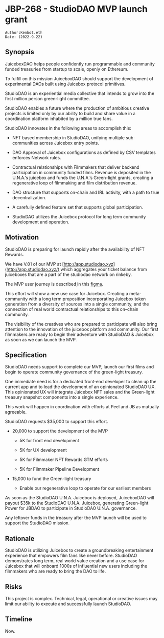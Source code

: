 # JBP-268 - StudioDAO MVP launch grant
```plain text
Author:Kenbot.eth
Date: (2022-9-22)
```

## Synopsis

JuiceboxDAO helps people confidently run programmable and community funded treasuries from startup to scale, openly on Ethereum. 

To fulfill on this mission JuiceboxDAO should support the development of experimental DAOs built using Juicebox protocol primitives.

StudioDAO is an experiential media collective that intends to grow into the first million person green-light committee.

StudioDAO enables a future where the production of ambitious creative projects is limited only by our ability to build and share value in a coordination platform inhabited by a million true fans.

StudioDAO innovates in the following areas to accomplish this:

- NFT based membership in StudioDAO, unifying multiple sub-communities across Juicebox entry points.

- DAO Approval of Juicebox configurations as defined by CSV templates enforces Network rules.

- Contractual relationships with Filmmakers that deliver backend participation in community funded films. Revenue is deposited in the U.N.A.’s juicebox and funds the U.N.A.’s Green-light grants, creating a regenerative loop of filmmaking and film distribution revenue.

- DAO structure that supports on-chain and IRL activity, with a path to true decentralization.

- A carefully defined feature set that supports global participation.

- StudioDAO utilizes the Juicebox protocol for long term community development and operation.

## Motivation

StudioDAO is preparing for launch rapidly after the availability of NFT Rewards.

We have V.01 of our MVP at [http://app.studiodao.xyz](http://app.studiodao.xyz/) which aggregates your ticket balance from juiceboxes that are a part of the studiodao network on rinkeby.

The MVP user journey is described[ ](https://www.notion.so/Defifa-8644f449958e4d9bb632cb5a46708fb6)in this [figma](https://www.figma.com/file/GIRjhdz7wh64XUAaQee5kp/MVP-Product-Journey?node-id=0%3A1).

This effort will show a new use case for Juicebox. Creating a meta-community with a long term proposition incorporatIng Juicebox token generation from a diversity of sources into a single community, and the connection of real world contractual relationships to this on–chain community.

The visibility of the creatives who are prepared to participate will also bring attention to the innovation of the juicebox platform and community. Our first filmmakers are ready to begin their adventure with StudioDAO & Juicebox as soon as we can launch the MVP.

## Specification

StudioDAO needs support to complete our MVP, launch our first films and begin to operate community governance of the green-light treasury.

One immediate need is for a dedicated front-end developer to clean up the current app and to lead the development of an opinionated StudioDAO UX.  This opinionated UX will integrate Juicebox NFT sales and the Green-light treasury snapshot components into a single experience.

This work will happen in coordination with efforts at Peel and JB as mutually agreeable.

StudioDAO requests $35,000 to support this effort.

- 20,000 to support the development of the MVP

	- 5K for front end development

	- 5K for UX development

	- 5K for Filmmaker NFT Rewards GTM efforts

	- 5K for Filmmaker Pipeline Development

- 15,000 to fund the Green-light treasury

	- Enable our regenerative loop to operate for our earliest members

As soon as the StudioDAO U.N.A. Juicebox is deployed, JuiceboxDAO will payout $35k to the StudioDAO U.N.A. Juicebox, generating Green-light Power for JBDAO to participate in StudioDAO U.N.A. governance.

Any leftover funds in the treasury after the MVP launch will be used to support the StudioDAO mission.

## Rationale

StudioDAO is utilizing Juicebox to create a groundbreaking entertainment experience that empowers film fans like never before. StudioDAO demonstrates long term, real world value creation and a use case for Juicebox that will onboard 1000s of influential new users including the filmmakers who are ready to bring the DAO to life.

## Risks

This project is complex. Technical, legal, operational or creative issues may limit our ability to execute and successfully launch StudioDAO.

## Timeline

Now. 

